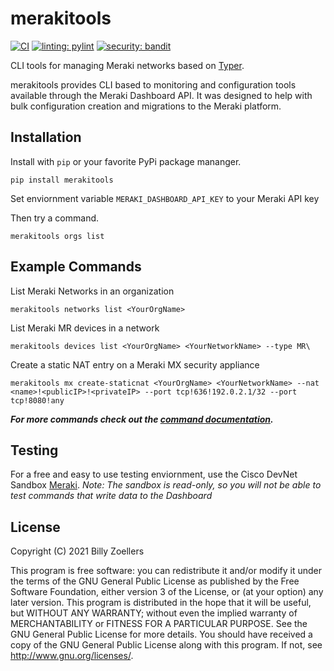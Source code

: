 # merakitools
[![CI](https://github.com/billyzoellers/merakitools/actions/workflows/ci.yml/badge.svg)](https://github.com/billyzoellers/merakitools/actions/workflows/ci.yml)
[![linting: pylint](https://img.shields.io/badge/linting-pylint-yellowgreen)](https://github.com/PyCQA/pylint)
[![security: bandit](https://img.shields.io/badge/security-bandit-yellow.svg)](https://github.com/PyCQA/bandit)

CLI tools for managing Meraki networks based on [Typer](https://typer.tiangolo.com/).

merakitools provides CLI based to monitoring and configuration tools available through the Meraki
Dashboard API. It was designed to help with bulk configuration creation and migrations to the Meraki platform.

## Installation
Install with `pip` or your favorite PyPi package mananger.
```
pip install merakitools
```

Set enviornment variable `MERAKI_DASHBOARD_API_KEY` to your Meraki API key

Then try a command.
```
merakitools orgs list
```

## Example Commands
List Meraki Networks in an organization
```
merakitools networks list <YourOrgName>
```

List Meraki MR devices in a network
```
merakitools devices list <YourOrgName> <YourNetworkName> --type MR\
```

Create a static NAT entry on a Meraki MX security appliance
```
merakitools mx create-staticnat <YourOrgName> <YourNetworkName> --nat <name>!<publicIP>!<privateIP> --port tcp!636!192.0.2.1/32 --port tcp!8080!any
```

***For more commands check out the [command documentation](COMMANDS.md).***

## Testing
For a free and easy to use testing enviornment, use the Cisco DevNet Sandbox [Meraki](https://developer.cisco.com/docs/sandbox/#!networking/meraki).
*Note: The sandbox is read-only, so you will not be able to test commands that write data to the Dashboard*

## License
Copyright (C) 2021  Billy Zoellers

This program is free software: you can redistribute it and/or modify it under the terms of the GNU General Public License as published by the Free Software Foundation, either version 3 of the License, or (at your option) any later version.
This program is distributed in the hope that it will be useful, but WITHOUT ANY WARRANTY; without even the implied warranty of MERCHANTABILITY or FITNESS FOR A PARTICULAR PURPOSE. See the GNU General Public License for more details.
You should have received a copy of the GNU General Public License along with this program. If not, see <http://www.gnu.org/licenses/>.
